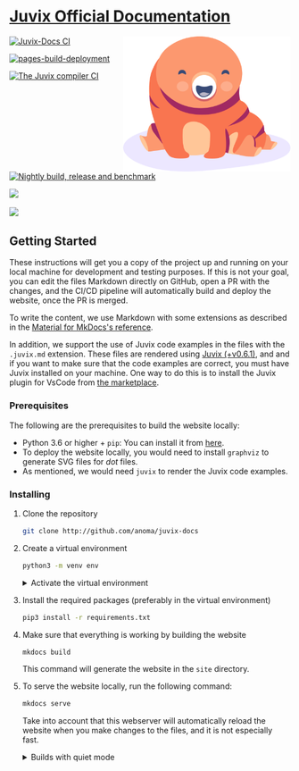 # [Juvix Official Documentation](https://docs.juvix.org)

<a href="https://github.com/anoma/juvix"><img align="right" width="300" alt="Tara the Juvix mascot" src="https://github.com/anoma/juvix/raw/main/assets/images/tara-smiling.svg" /></a>

[![Juvix-Docs CI](https://github.com/anoma/juvix-docs/actions/workflows/ci.yml/badge.svg)](https://github.com/anoma/juvix-docs/actions/workflows/ci.yml)

[![pages-build-deployment](https://github.com/anoma/juvix-docs/actions/workflows/pages/pages-build-deployment/badge.svg)](https://github.com/anoma/juvix-docs/actions/workflows/pages/pages-build-deployment)

<a
href="https://github.com/anoma/juvix/actions/workflows/ci.yml"><img
src="https://github.com/anoma/juvix/actions/workflows/ci.yml/badge.svg"
alt="The Juvix compiler CI" /></a>

<a
href="https://github.com/anoma/juvix-nightly-builds/actions/workflows/release-nightly.yaml"><img
src="https://github.com/anoma/juvix-nightly-builds/actions/workflows/release-nightly.yaml/badge.svg"
alt="Nightly build, release and benchmark" /></a>

<a href="https://github.com/anoma/juvix/tags"><img src="https://img.shields.io/github/v/release/anoma/juvix?include_prereleases"/></a>

<a href="https://github.com/anoma/juvix/blob/main/LICENSE"><img src="https://img.shields.io/badge/license-GPL--3.0--only-blue.svg"/></a>


## Getting Started

These instructions will get you a copy of the project up and running on your
local machine for development and testing purposes. If this is not your goal,
you can edit the files Markdown directly on GitHub, open a PR with the changes,
and the CI/CD pipeline will automatically build and deploy the website, once
the PR is merged.

To write the content, we use Markdown with some extensions as described in the
[Material for MkDocs's reference](https://squidfunk.github.io/mkdocs-material/reference/).

In addition, we support the use of Juvix code examples in the files with the
`.juvix.md` extension. These files are rendered using [Juvix
(+v0.6.1)](https://docs.juvix.org/), and and if you want to make sure that the
code examples are correct, you must have Juvix installed on your machine. One
way to do this is to install the Juvix plugin for VsCode from [the
marketplace](https://marketplace.visualstudio.com/items?itemName=heliax.juvix-mode).

### Prerequisites

The following are the prerequisites to build the website locally:

- Python 3.6 or higher + `pip`: You can install it from [here](https://www.python.org/downloads/).
- To deploy the website locally, you would need to install `graphviz` to generate SVG files for *dot* files.
- As mentioned, we would need `juvix` to render the Juvix code examples.

### Installing

1. Clone the repository

    ```bash
    git clone http://github.com/anoma/juvix-docs
    ```

2. Create a virtual environment

    ```bash
    python3 -m venv env
    ```

    <details> <summary> Activate the virtual environment </summary>

    Make sure to activate the virtual environment before proceeding. If you are using
    `bash`, you can do this by running:

    ```bash
    source env/bin/activate
    ```

    On `fish`, you can do this by running:

    ```bash
    source env/bin/activate.fish
    ```

    On `zsh`, you can do this by running:

    ```bash
    source env/bin/activate.zsh
    ```

    </details>

3. Install the required packages (preferably in the virtual environment)

    ```bash
    pip3 install -r requirements.txt
    ```

4. Make sure that everything is working by building the website

    ```bash
    mkdocs build
    ```

    This command will generate the website in the `site` directory.

5. To serve the website locally, run the following command:

    ```bash
    mkdocs serve
    ```

    Take into account that this webserver will automatically reload the website
    when you make changes to the files, and it is not especially fast.

    <details> <summary> Builds with quiet mode </summary>

     By default, both `make build` or `make serve` are not configured to use the
    `--quiet` flag that suppresses the output of the build process, including
    warnings and errors. If you don't see all this output, you can run:

    ```bash
    MKDOCSFLAGS=--quiet make build
    ```

    ```bash
    make test-build
    ```

    </details>
